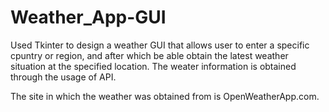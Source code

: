 # Weather_App-GUI
Used Tkinter to design a weather GUI that allows user to enter a specific cpuntry or region, and after which be able obtain the latest weather situation at the specified location. The weater information is obtained through the usage of API. 

The site in which the weather was obtained from is OpenWeatherApp.com. 


